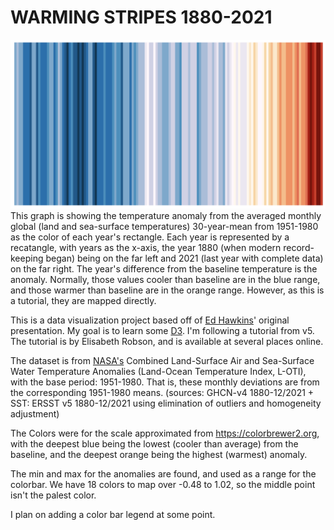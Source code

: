 # WARMING STRIPES	1880-2021
![final visualization](stripes2021.png)
This graph is showing the temperature anomaly from the averaged monthly global (land and sea-surface temperatures) 30-year-mean from 1951-1980 as the color of each year's rectangle. Each year is represented by a recatangle, with years as the x-axis, the year 1880 (when modern record-keeping began) being on the far left and 2021 (last year with complete data) on the far right. The year's difference from the baseline temperature is the anomaly. Normally, those values cooler than baseline are in the blue range, and those warmer than baseline are in the orange range. However, as this is a tutorial, they are mapped directly.

This is a data visualization project based off of [Ed Hawkins](https://twitter.com/ed_hawkins)' original presentation.  My goal is to learn some [D3](https://d3js.org). I'm following a tutorial from v5. The tutorial is by Elisabeth Robson, and is available at several places online.

The dataset is from [NASA's](https://data.giss.nasa.gov/gistemp/) Combined Land-Surface Air and Sea-Surface Water Temperature Anomalies (Land-Ocean Temperature Index, L-OTI), with the  base period: 1951-1980. That is, these monthly deviations are from the corresponding 1951-1980 means. (sources:  GHCN-v4 1880-12/2021 + SST: ERSST v5 1880-12/2021
using elimination of outliers and homogeneity adjustment)

The Colors were for the scale approximated from https://colorbrewer2.org, with the deepest blue being the lowest (cooler than average) from the baseline, and the deepest orange being the highest (warmest) anomaly. 

The min and max for the anomalies are found, and used as a range for the colorbar. We have 18 colors to map over -0.48 to 1.02, so the middle point isn't the palest color.

I plan on adding a color bar legend at some point.

